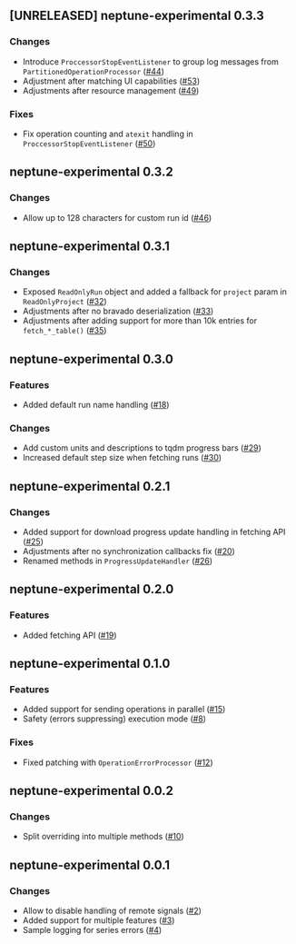 ## [UNRELEASED] neptune-experimental 0.3.3

### Changes
- Introduce `ProccessorStopEventListener` to group log messages from `PartitionedOperationProcessor` ([#44](https://github.com/neptune-ai/neptune-client-experimental/pull/44))
- Adjustment after matching UI capabilities ([#53](https://github.com/neptune-ai/neptune-client-experimental/pull/53))
- Adjustments after resource management ([#49](https://github.com/neptune-ai/neptune-client-experimental/pull/49))

### Fixes
- Fix operation counting and `atexit` handling in `ProccessorStopEventListener` ([#50](https://github.com/neptune-ai/neptune-client-experimental/pull/50))


## neptune-experimental 0.3.2

### Changes
- Allow up to 128 characters for custom run id ([#46](https://github.com/neptune-ai/neptune-client-experimental/pull/46))


## neptune-experimental 0.3.1

### Changes
- Exposed `ReadOnlyRun` object and added a fallback for `project` param in `ReadOnlyProject` ([#32](https://github.com/neptune-ai/neptune-client-experimental/pull/32))
- Adjustments after no bravado deserialization ([#33](https://github.com/neptune-ai/neptune-client-experimental/pull/33))
- Adjustments after adding support for more than 10k entries for `fetch_*_table()` ([#35](https://github.com/neptune-ai/neptune-client-experimental/pull/35))


## neptune-experimental 0.3.0

### Features
- Added default run name handling ([#18](https://github.com/neptune-ai/neptune-client-experimental/pull/18))

### Changes
- Add custom units and descriptions to tqdm progress bars ([#29](https://github.com/neptune-ai/neptune-client-experimental/pull/29))
- Increased default step size when fetching runs ([#30](https://github.com/neptune-ai/neptune-client-experimental/pull/30))


## neptune-experimental 0.2.1

### Changes
- Added support for download progress update handling in fetching API ([#25](https://github.com/neptune-ai/neptune-client-experimental/pull/25))
- Adjustments after no synchronization callbacks fix ([#20](https://github.com/neptune-ai/neptune-client-experimental/pull/20))
- Renamed methods in `ProgressUpdateHandler` ([#26](https://github.com/neptune-ai/neptune-client-experimental/pull/26))


## neptune-experimental 0.2.0

### Features
- Added fetching API ([#19](https://github.com/neptune-ai/neptune-client-experimental/pull/19))


## neptune-experimental 0.1.0

### Features
- Added support for sending operations in parallel ([#15](https://github.com/neptune-ai/neptune-client-experimental/pull/15))
- Safety (errors suppressing) execution mode ([#8](https://github.com/neptune-ai/neptune-client-experimental/pull/8))

### Fixes
- Fixed patching with `OperationErrorProcessor` ([#12](https://github.com/neptune-ai/neptune-client-experimental/pull/12))


## neptune-experimental 0.0.2

### Changes
- Split overriding into multiple methods ([#10](https://github.com/neptune-ai/neptune-client-experimental/pull/10))


## neptune-experimental 0.0.1

### Changes
- Allow to disable handling of remote signals ([#2](https://github.com/neptune-ai/neptune-client-experimental/pull/2))
- Added support for multiple features ([#3](https://github.com/neptune-ai/neptune-client-experimental/pull/3))
- Sample logging for series errors ([#4](https://github.com/neptune-ai/neptune-client-experimental/pull/4))
